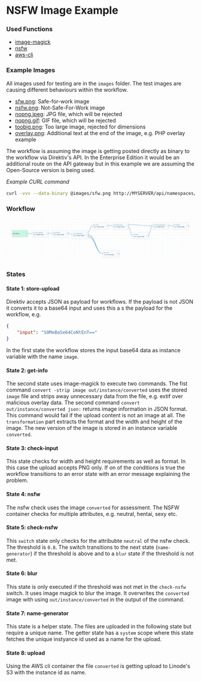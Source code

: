 # NSFW Image Example

### Used Functions

- [image-magick](https://apps.direktiv.io/search-results/image-magick?v=1.0)
- [nsfw](https://apps.direktiv.io/search-results/nsfw?v=1.0)
- [aws-cli](https://apps.direktiv.io/search-results/aws-cli?v=1.0)

### Example Images

All images used for testing are in the `images` folder. The test images are causing different behaviours within the workflow.

- [sfw.png](images/sfw.png): Safe-for-work image
- [nsfw.png](images/nsfw.png): Not-Safe-For-Work image
- [nopng.jpeg](images/nopng.jpeg): JPG file, which will be rejected
- [nopng.gif](images/nopng.gif): GIF file, which will be rejected
- [toobig.png](images/toobig.png): Too large image, rejected for dimensions
- [overlay.png](images/overlay.png): Additional text at the end of the image, e.g. PHP overlay example

The workflow is assuming the image is getting posted directly as binary to the workflow via Direktiv's API. In the Enterprise Edition it would be an additional route on the API gateway but in this example we are assuming the Open-Source version is being used. 

*Example CURL command*
```sh
curl -vvv --data-binary @images/sfw.png http://MYSERVER/api/namespaces/MYNAMESPACE/tree/upload?op=wait
```

### Workflow

![Workflow](wf.png)

### States

#### State 1: store-upload

Direktiv accepts JSON as payload for workflows. If the payload is not JSON it converts it to a base64 input and uses this a s the payload for the workflow, e.g.

```json
{
    "input": "S0MeBaSe64CoNtEnT=="
}
```

In the first state the workflow stores the input base64 data as instance variable with the name `image`.

#### State 2: get-info

The second state uses image-magick to execute two commands. The fist command `convert -strip image out/instance/converted` uses the stored `image` file and strips away unnecessary data from the file, e.g. extif over malicious overlay data. The second command `convert out/instance/converted json:` returns image information in JSON format. This command would fail if the upload content is not an image at all. The `transformation` part extracts the format and the width and height of the image. The new version of the image is stored in an instance variable `converted`.

#### State 3: check-input

This state checks for width and height requirements as well as format. In this case the upload accepts PNG only. If on of the conditions is true the workflow transitions to an error state with an error message explaining the problem. 

#### State 4: nsfw

The nsfw check uses the image `converted` for assessment. The NSFW container checks for multiple attributes, e.g. neutral, hentai, sexy etc. 

#### State 5: check-nsfw

This `switch` state only checks for the attribubte `neutral` of the nsfw check. The threshold is `0.8`. The switch transitions to the next state (`name-generator`) if the threshold is above and to a `blur` state if the threshold is not met. 

#### State 6: blur

This state is only executed if the threshold was not met in the `check-nsfw` switch. It uses image magick to blur the image. It overwrites the `converted` image with using `out/instance/converted` in the output of the command.

#### State 7: name-generator

This state is a helper state. The files are uploaded in the following state but require a unique name. The getter state has a `system` scope where this state fetches the unique instyance id used as a name for the upload.

#### State 8: upload

Using the AWS cli container the file `converted` is getting upload to Linode's S3 with the instance id as name. 

